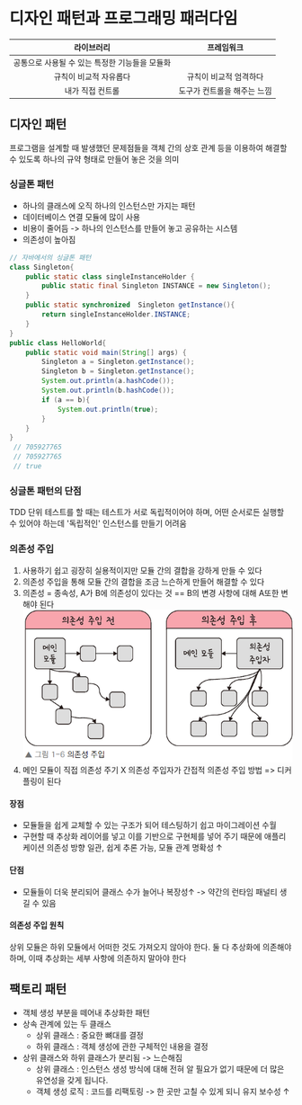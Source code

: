 # 디자인 패턴과 프로그래밍 패러다임


|           라이브러리            |        프레임워크        |
|:--------------------------:|:-------------------:|
| 공통으로 사용될 수 있는 특정한 기능들을 모듈화 ||
|        규칙이 비교적 자유롭다        |    규칙이 비교적 엄격하다     |
|         내가 직접 컨트롤          | 도구가 컨트롤을 해주는 느낌 |

## 디자인 패턴
프로그램을 설계할 때 발생했던 문제점들을 객체 간의 상호 관계 등을 이용하여 해결할 수 있도록 하나의 규약 형태로 만들어 놓은 것을 의미

### 싱글톤 패턴
- 하나의 클래스에 오직 하나의 인스턴스만 가지는 패턴
- 데이터베이스 연결 모듈에 많이 사용
- 비용이 줄어듬 -> 하나의 인스턴스를 만들어 놓고 공유하는 시스템
- 의존성이 높아짐
```java
// 자바에서의 싱글톤 패턴
class Singleton{
    public static class singleInstanceHolder {
        public static final Singleton INSTANCE = new Singleton();
    }
    public static synchronized  Singleton getInstance(){
        return singleInstanceHolder.INSTANCE;
    }
}
public class HelloWorld{
    public static void main(String[] args) {
        Singleton a = Singleton.getInstance();
        Singleton b = Singleton.getInstance();
        System.out.println(a.hashCode());
        System.out.println(b.hashCode());
        if (a == b){
            System.out.println(true);
        }
    }
}
 // 705927765
 // 705927765
 // true
```

### 싱글톤 패턴의 단점
TDD 단위 테스트를 할 때는 테스트가 서로 독립적이어야 하며, 어떤 순서로든 실행할 수 있어야 하는데 '독립적인' 인스턴스를 만들기 어려움

### 의존성 주입
1. 사용하기 쉽고 굉장히 실용적이지만 모듈 간의 결합을 강하게 만들 수 있다
2. 의존성 주입을 통해 모듈 간의 결합을 조금 느슨하게 만들어 해결할 수 있다
3. 의존성 = 종속성, A가 B에 의존성이 있다는 것 == B의 변경 사항에 대해 A또한 변해야 된다 
![img_1.png](../img/img_1.png)
4. 메인 모듈이 직접 의존성 주기 X 의존성 주입자가 간접적 의존성 주입 방법
=> 디커플링이 된다

#### 장점
- 모듈들을 쉽게 교체할 수 있는 구조가 되어 테스팅하기 쉽고 마이그레이션 수월
- 구현할 때 추상화 레이어를 넣고 이를 기반으로 구현체를 넣어 주기 때문에 애플리케이션 의존성 방향 일관, 쉽게 추론 가능, 모듈 관계 명확성 ↑

#### 단점
- 모듈들이 더욱 분리되어 클래스 수가 늘어나 복장성↑ -> 약간의 런타임 패널티 생길 수 있음

#### 의존성 주입 원칙
상위 모듈은 하위 모듈에서 어떠한 것도 가져오지 않아야 한다.
둘 다 추상화에 의존해야 하며, 이때 추상화는 세부 사항에 의존하지 말아야 한다

## 팩토리 패턴
- 객체 생성 부분을 떼어내 추상화한 패턴
- 상속 관계에 있는 두 클래스
  - 상위 클래스 : 중요한 뼈대를 결정 
  - 하위 클래스 : 객체 생성에 관한 구체적인 내용을 결정
- 상위 클래스와 하위 클래스가 분리됨 -> 느슨해짐
  - 상위 클래스 : 인스턴스 생성 방식에 대해 전혀 알 필요가 없기 때문에 더 많은 유연성을 갖게 됩니다. 
  - 객체 생성 로직 : 코드를 리팩토링 -> 한 곳만 고칠 수 있게 되니 유지 보수성 ↑